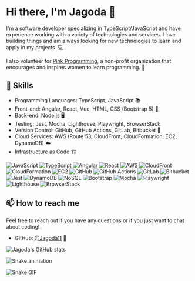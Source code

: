 # Hi there, I'm Jagoda 👋

I'm a software developer specializing in TypeScript/JavaScript and have experience working with a variety of technologies and services. I love building things and am always looking for new technologies to learn and apply in my projects. 💻

I also volunteer for [Pink Programming](https://www.pinkprogramming.se/), a non-profit organization that encourages and inspires women to learn programming. 🌸

## 🚀 Skills

- Programming Languages: TypeScript, JavaScript 📚
- Front-end: Angular, React, Vue, HTML, CSS (Bootstrap 5) 🎨
- Back-end: Node.js 🖥️
- Testing: Jest, Mocha, Lighthouse, Playwright, BrowserStack
- Version Control: GitHub, GitHub Actions, GitLab, Bitbucket 🔄
- Cloud Services: AWS (Route 53, CloudFront, CloudFormation, EC2, DynamoDB) ☁️
- Infrastructure as Code 🏗️

![JavaScript](https://img.shields.io/badge/-JavaScript-F7DF1E?style=flat-square&logo=javascript&logoColor=black)
![TypeScript](https://img.shields.io/badge/-TypeScript-3178C6?style=flat-square&logo=typescript&logoColor=white)
![Angular](https://img.shields.io/badge/-Angular-DD0031?style=flat-square&logo=angular&logoColor=white)
![React](https://img.shields.io/badge/-React-61DAFB?style=flat-square&logo=react&logoColor=black)
![AWS](https://img.shields.io/badge/-AWS-232F3E?style=flat-square&logo=amazon-aws&logoColor=white)
![CloudFront](https://img.shields.io/badge/-CloudFront-46a2f1?style=flat-square&logo=amazon-aws&logoColor=white)
![CloudFormation](https://img.shields.io/badge/-CloudFormation-ED8B00?style=flat-square&logo=amazon-aws&logoColor=white)
![EC2](https://img.shields.io/badge/-EC2-232F3E?style=flat-square&logo=amazon-aws&logoColor=white)
![GitHub](https://img.shields.io/badge/-GitHub-181717?style=flat-square&logo=github&logoColor=white)
![GitHub Actions](https://img.shields.io/badge/-GitHub%20Actions-2088FF?style=flat-square&logo=github-actions&logoColor=white)
![GitLab](https://img.shields.io/badge/-GitLab-FCA121?style=flat-square&logo=gitlab&logoColor=white)
![Bitbucket](https://img.shields.io/badge/-Bitbucket-0052CC?style=flat-square&logo=bitbucket&logoColor=white)
![Jest](https://img.shields.io/badge/-Jest-C21325?style=flat-square&logo=jest&logoColor=white)
![DynamoDB](https://img.shields.io/badge/-DynamoDB-4053D6?style=flat-square&logo=amazon-dynamodb&logoColor=white)
![NoSQL](https://img.shields.io/badge/-NoSQL-000000?style=flat-square&logo=apache-cassandra&logoColor=white)
![Bootstrap](https://img.shields.io/badge/-Bootstrap-7952B3?style=flat-square&logo=bootstrap&logoColor=white)
![Mocha](https://img.shields.io/badge/-Mocha-8D6748?style=flat-square&logo=mocha&logoColor=white)
![Playwright](https://img.shields.io/badge/-Playwright-00b4b6?style=flat-square&logo=microsoft&logoColor=white)
![Lighthouse](https://img.shields.io/badge/-Lighthouse-1A237E?style=flat-square&logo=lighthouse&logoColor=white)
![BrowserStack](https://img.shields.io/badge/-BrowserStack-05BD9E?style=flat-square&logo=browserstack&logoColor=white)



## 📫 How to reach me

Feel free to reach out if you have any questions or if you just want to chat about coding!

- GitHub: [@Jagoda11](https://github.com/Jagoda11) 💌

![Jagoda's GitHub stats](https://github-readme-stats.vercel.app/api?username=Jagoda11&show_icons=true&theme=radical)

![Snake animation](https://raw.githubusercontent.com/Jagoda11/Jagoda11/output/github-contribution-grid-snake.svg)

![Snake GIF](https://Jagoda11.github.io/github-contribution-grid-snake.svg)
